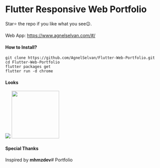 # Flutter Responsive Web Portfolio

Star⭐ the repo if you like what you see😉.

Web App: https://www.agnelselvan.com/#/

#### How to Install?
```
git clone https://github.com/AgnelSelvan/Flutter-Web-Portfolio.git
cd Flutter-Web-Portfolio
flutter packages get
flutter run -d chrome
```

#### Looks
<img src="./outputs/gif/desktop.gif" />
<img width="150" src="./outputs/gif/mobile.gif" />


#### Special Thanks
Inspired by **mhmzdev**#   P o r t f o l i o  
 